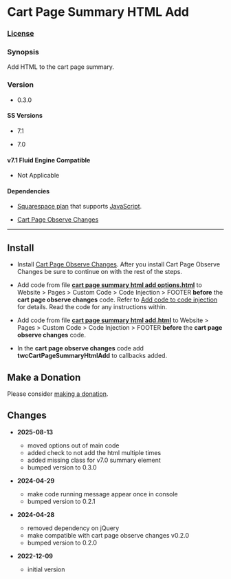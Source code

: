 # Cart Page Summary HTML Add

### [License][1]

### Synopsis

Add HTML to the cart page summary.

### Version

  * 0.3.0

#### SS Versions

  * 7.1
  
  * 7.0

#### v7.1 Fluid Engine Compatible

  * Not Applicable

#### Dependencies

  * [Squarespace plan][2] that supports [JavaScript][3].
  
  * [Cart Page Observe Changes][4]

---

## Install

* Install [Cart Page Observe Changes][5]. After you install Cart Page Observe
  Changes be sure to continue on with the rest of the steps.
  
* Add code from file **[cart page summary html add options.html][6]** to
  Website > Pages > Custom Code > Code Injection > FOOTER **before** the **cart
  page observe changes** code. Refer to [Add code to code injection][7] for
  details. Read the code for any instructions within.
  
* Add code from file **[cart page summary html add.html][8]** to Website >
  Pages > Custom Code > Code Injection > FOOTER **before** the **cart page
  observe changes** code.
  
* In the **cart page observe changes** code add **twcCartPageSummaryHtmlAdd** to
  callbacks added.

## Make a Donation

Please consider [making a donation][9].

## Changes

* **2025-08-13**

  * moved options out of main code
  * added check to not add the html multiple times
  * added missing class for v7.0 summary element
  * bumped version to 0.3.0
  
* **2024-04-29**

  * make code running message appear once in console
  * bumped version to 0.2.1
  
* **2024-04-28**

  * removed dependency on jQuery
  * make compatible with cart page observe changes v0.2.0
  * bumped version to 0.2.0
  
* **2022-12-09**

  * initial version

[1]: https://github.com/tomsWebConsulting/twcsl/blob/main/LICENSE.txt#L1
[2]: https://www.squarespace.com/pricing
[3]: https://en.wikipedia.org/wiki/JavaScript
[4]: https://github.com/tomsWebConsulting/twcsl/tree/main/Page/Cart/Cart%20Page%20Observe%20Changes
[5]: https://github.com/tomsWebConsulting/twcsl/tree/main/Page/Cart/Cart%20Page%20Observe%20Changes#cart-page-observe-changes
[6]: cart%20page%20summary%20html%20add%20options.html
[7]: https://support.squarespace.com/hc/en-us/articles/205815908-Using-code-injection#toc-add-code-to-code-injection
[8]: cart%20page%20summary%20html%20add.html
[9]: https://github.com/tomsWebConsulting/twcsl#make-a-donation
